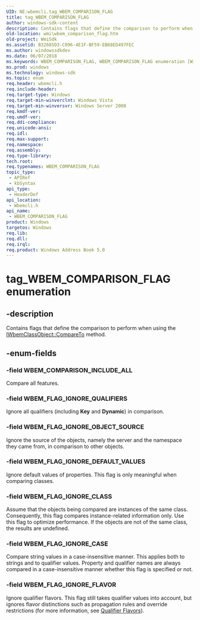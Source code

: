 ```yaml
---
UID: NE:wbemcli.tag_WBEM_COMPARISON_FLAG
title: tag_WBEM_COMPARISON_FLAG
author: windows-sdk-content
description: Contains flags that define the comparison to perform when using the IWbemClassObject::CompareTo method.
old-location: wmi\wbem_comparison_flag.htm
old-project: WmiSdk
ms.assetid: B32685D3-C096-4E1F-BF59-EB68ED497FEC
ms.author: windowssdkdev
ms.date: 06/07/2018
ms.keywords: WBEM_COMPARISON_FLAG, WBEM_COMPARISON_FLAG enumeration [Windows Management Instrumentation], WBEM_COMPARISON_INCLUDE_ALL, WBEM_FLAG_IGNORE_CASE, WBEM_FLAG_IGNORE_CLASS, WBEM_FLAG_IGNORE_DEFAULT_VALUES, WBEM_FLAG_IGNORE_FLAVOR, WBEM_FLAG_IGNORE_OBJECT_SOURCE, WBEM_FLAG_IGNORE_QUALIFIERS, tag_WBEM_COMPARISON_FLAG, wbemcli/WBEM_COMPARISON_FLAG, wbemcli/WBEM_COMPARISON_INCLUDE_ALL, wbemcli/WBEM_FLAG_IGNORE_CASE, wbemcli/WBEM_FLAG_IGNORE_CLASS, wbemcli/WBEM_FLAG_IGNORE_DEFAULT_VALUES, wbemcli/WBEM_FLAG_IGNORE_FLAVOR, wbemcli/WBEM_FLAG_IGNORE_OBJECT_SOURCE, wbemcli/WBEM_FLAG_IGNORE_QUALIFIERS, wmi.wbem_comparison_flag
ms.prod: windows
ms.technology: windows-sdk
ms.topic: enum
req.header: wbemcli.h
req.include-header: 
req.target-type: Windows
req.target-min-winverclnt: Windows Vista
req.target-min-winversvr: Windows Server 2008
req.kmdf-ver: 
req.umdf-ver: 
req.ddi-compliance: 
req.unicode-ansi: 
req.idl: 
req.max-support: 
req.namespace: 
req.assembly: 
req.type-library: 
tech.root: 
req.typenames: WBEM_COMPARISON_FLAG
topic_type:
 - APIRef
 - kbSyntax
api_type:
 - HeaderDef
api_location:
 - Wbemcli.h
api_name:
 - WBEM_COMPARISON_FLAG
product: Windows
targetos: Windows
req.lib: 
req.dll: 
req.irql: 
req.product: Windows Address Book 5.0
---
```


# tag_WBEM_COMPARISON_FLAG enumeration


## -description


Contains flags that define the comparison to perform when using the <a href="https://msdn.microsoft.com/246e5c2e-8d89-4ab5-b9ae-21a41eefa2e2">IWbemClassObject::CompareTo</a> method.


## -enum-fields




### -field WBEM_COMPARISON_INCLUDE_ALL

Compare all features.


### -field WBEM_FLAG_IGNORE_QUALIFIERS

Ignore all qualifiers (including <b>Key</b> and <b>Dynamic</b>) in comparison.


### -field WBEM_FLAG_IGNORE_OBJECT_SOURCE

Ignore the source of the objects, namely the server and the namespace they came from, in comparison to other objects.


### -field WBEM_FLAG_IGNORE_DEFAULT_VALUES

Ignore default values of properties. This flag is only meaningful when comparing classes.


### -field WBEM_FLAG_IGNORE_CLASS

Assume that the objects being compared are instances of the same class. Consequently, this flag compares instance-related information only. Use this flag to optimize performance. If the objects are not of the same class, the results are undefined.


### -field WBEM_FLAG_IGNORE_CASE

Compare string values in a case-insensitive manner. This applies both to strings and to qualifier values. Property and qualifier names are always compared in a case-insensitive manner whether this flag is specified or not.


### -field WBEM_FLAG_IGNORE_FLAVOR

Ignore qualifier flavors. This flag still takes qualifier values into account, but ignores flavor distinctions such as propagation rules and override restrictions (for more information, see 
<a href="https://msdn.microsoft.com/6a0769ac-e16c-45e1-92b6-26e4969bf23d">Qualifier Flavors</a>).

